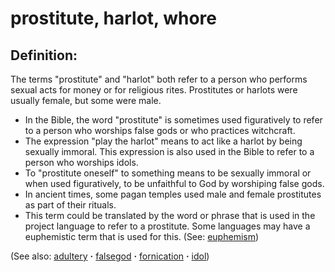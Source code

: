 # prostitute, harlot, whore #

## Definition: ##

The terms "prostitute" and "harlot" both refer to a person who performs sexual acts for money or for religious rites. Prostitutes or harlots were usually female, but some were male.

* In the Bible, the word "prostitute" is sometimes used figuratively to refer to a person who worships false gods or who practices witchcraft.
* The expression "play the harlot" means to act like a harlot by being sexually immoral. This expression is also used in the Bible to refer to a person who worships idols.
* To "prostitute oneself" to something means to be sexually immoral or when used figuratively, to be unfaithful to God by worshiping false gods.
* In ancient times, some pagan temples used male and female prostitutes as part of their rituals.
* This term could be translated by the word or phrase that is used in the project language to refer to a prostitute. Some languages may have a euphemistic term that is used for this. (See: [euphemism](https://git.door43.org/Door43/en-ta-translate-vol2/src/master/content/figs_euphemism.md))

(See also: [adultery](../kt/adultery.md) **·** [falsegod](../kt/falsegod.md) **·** [fornication](../kt/fornication.md) **·** [idol](../other/idol.md))

